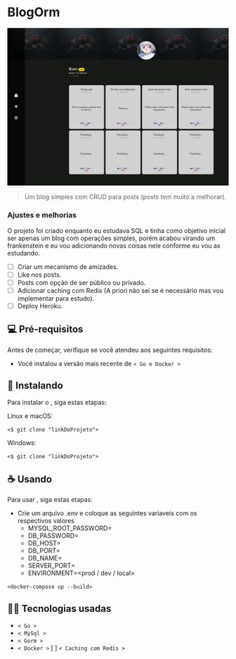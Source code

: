 # BlogOrm

<img src="assets/img/img-readme.png" alt="Imagem da home page de um usuário do blogorm">

> Um blog simples com CRUD para posts (posts tem muito a melhorar).


### Ajustes e melhorias

O projeto foi criado enquanto eu estudava SQL e tinha como objetivo inicial ser apenas um blog com operações simples,
porém acabou virando um frankenstein e eu vou adicionando novas coisas nele conforme eu vou as estudando. 

- [ ] Criar um mecanismo de amizades.
- [ ] Like nos posts.
- [ ] Posts com opção de ser público ou privado.
- [ ] Adicionar caching com Redis (A priori não sei se é necessário mas vou implementar para estudo).
- [ ] Deploy Heroku.

## 💻 Pré-requisitos

Antes de começar, verifique se você atendeu aos seguintes requisitos:
* Você instalou a versão mais recente de `< Go e Docker >`

## 🚀 Instalando <blogorm>

Para instalar o <blogorm>, siga estas etapas:

Linux e macOS:
```
<$ git clone "linkDoProjeto">
```

Windows:
```
<$ git clone "linkDoProjeto">
```

## ☕ Usando <blogorm>

Para usar <blogorm>, siga estas etapas:

* Crie um arquivo .env e coloque as seguintes variaveis com os respectivos valores
   * MYSQL_ROOT_PASSWORD=
   * DB_PASSWORD=
   * DB_HOST=
   * DB_PORT=
   * DB_NAME=
   * SERVER_PORT=
   * ENVIRONMENT=<prod / dev / local>


```
<docker-compose up --build>
```

## 👨‍💻 Tecnologias usadas 
   * `< Go >`
   * `< MySql >`
   * `< Gorm >`
   * `< Docker >`
   [ ] `< Caching com Redis >`
